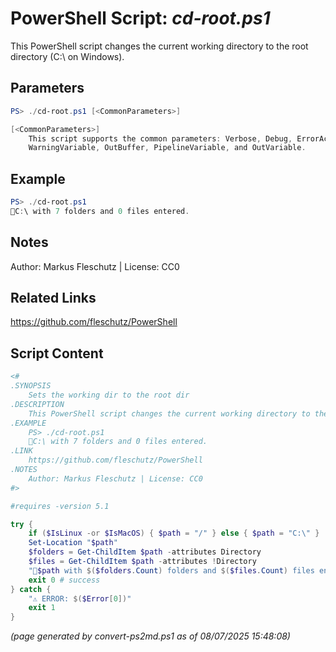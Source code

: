 PowerShell Script: *cd-root.ps1*
===================================

This PowerShell script changes the current working directory to the root directory (C:\ on Windows).

Parameters
----------
```powershell
PS> ./cd-root.ps1 [<CommonParameters>]

[<CommonParameters>]
    This script supports the common parameters: Verbose, Debug, ErrorAction, ErrorVariable, WarningAction, 
    WarningVariable, OutBuffer, PipelineVariable, and OutVariable.
```

Example
-------
```powershell
PS> ./cd-root.ps1
📂C:\ with 7 folders and 0 files entered.

```

Notes
-----
Author: Markus Fleschutz | License: CC0

Related Links
-------------
https://github.com/fleschutz/PowerShell

Script Content
--------------
```powershell
<#
.SYNOPSIS
	Sets the working dir to the root dir
.DESCRIPTION
	This PowerShell script changes the current working directory to the root directory (C:\ on Windows).
.EXAMPLE
	PS> ./cd-root.ps1
	📂C:\ with 7 folders and 0 files entered.
.LINK
	https://github.com/fleschutz/PowerShell
.NOTES
	Author: Markus Fleschutz | License: CC0
#>

#requires -version 5.1

try {
	if ($IsLinux -or $IsMacOS) { $path = "/" } else { $path = "C:\" }
	Set-Location "$path"
	$folders = Get-ChildItem $path -attributes Directory
	$files = Get-ChildItem $path -attributes !Directory
	"📂$path with $($folders.Count) folders and $($files.Count) files entered."
	exit 0 # success
} catch {
	"⚠️ ERROR: $($Error[0])"
	exit 1
}
```

*(page generated by convert-ps2md.ps1 as of 08/07/2025 15:48:08)*
